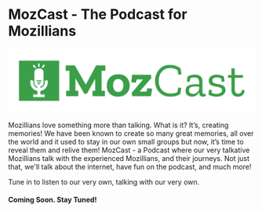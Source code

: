 # MozCast - The Podcast for Mozillians

![MozCast](https://raw.githubusercontent.com/pransh15/MozCast/master/MozCast.png)

Mozillians love something more than talking. What is it? It’s, creating memories! We have been known to create so many great memories, all over the world and it used to stay in our own small groups but now, it’s time to reveal them and relive them! MozCast - a Podcast where our very talkative Mozillians talk with the experienced Mozillians, and their journeys. Not just that, we'll talk about the internet, have fun on the podcast, and much more!

Tune in to listen to our very own, talking with our very own.

#### Coming Soon. Stay Tuned!
